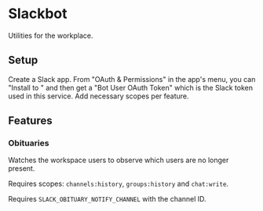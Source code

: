 # Slackbot

Utilities for the workplace.

## Setup

Create a Slack app. From "OAuth & Permissions" in the app's menu, you can "Install to <workspace>" and then get a "Bot User OAuth Token" which is the Slack token used in this service. Add necessary scopes per feature.

## Features

### Obituaries

Watches the workspace users to observe which users are no longer present.

Requires scopes: `channels:history`, `groups:history` and `chat:write`.

Requires `SLACK_OBITUARY_NOTIFY_CHANNEL` with the channel ID.
